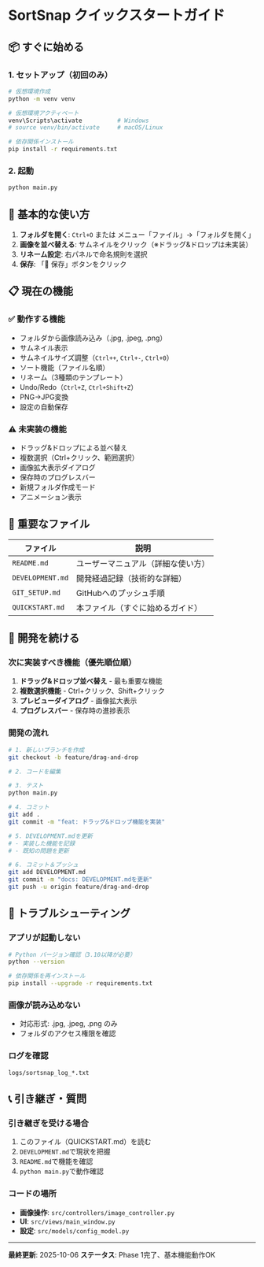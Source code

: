 # SortSnap クイックスタートガイド

## 📦 すぐに始める

### 1. セットアップ（初回のみ）

```bash
# 仮想環境作成
python -m venv venv

# 仮想環境アクティベート
venv\Scripts\activate          # Windows
# source venv/bin/activate     # macOS/Linux

# 依存関係インストール
pip install -r requirements.txt
```

### 2. 起動

```bash
python main.py
```

## 🚀 基本的な使い方

1. **フォルダを開く**: `Ctrl+O` または メニュー「ファイル」→「フォルダを開く」
2. **画像を並べ替える**: サムネイルをクリック（※ドラッグ&ドロップは未実装）
3. **リネーム設定**: 右パネルで命名規則を選択
4. **保存**: 「💾 保存」ボタンをクリック

## 📋 現在の機能

### ✅ 動作する機能
- フォルダから画像読み込み（.jpg, .jpeg, .png）
- サムネイル表示
- サムネイルサイズ調整（`Ctrl++`, `Ctrl+-`, `Ctrl+0`）
- ソート機能（ファイル名順）
- リネーム（3種類のテンプレート）
- Undo/Redo（`Ctrl+Z`, `Ctrl+Shift+Z`）
- PNG→JPG変換
- 設定の自動保存

### ⚠️ 未実装の機能
- ドラッグ&ドロップによる並べ替え
- 複数選択（Ctrl+クリック、範囲選択）
- 画像拡大表示ダイアログ
- 保存時のプログレスバー
- 新規フォルダ作成モード
- アニメーション表示

## 📂 重要なファイル

| ファイル | 説明 |
|---------|------|
| `README.md` | ユーザーマニュアル（詳細な使い方） |
| `DEVELOPMENT.md` | 開発経過記録（技術的な詳細） |
| `GIT_SETUP.md` | GitHubへのプッシュ手順 |
| `QUICKSTART.md` | 本ファイル（すぐに始めるガイド） |

## 🔧 開発を続ける

### 次に実装すべき機能（優先順位順）

1. **ドラッグ&ドロップ並べ替え** - 最も重要な機能
2. **複数選択機能** - Ctrl+クリック、Shift+クリック
3. **プレビューダイアログ** - 画像拡大表示
4. **プログレスバー** - 保存時の進捗表示

### 開発の流れ

```bash
# 1. 新しいブランチを作成
git checkout -b feature/drag-and-drop

# 2. コードを編集

# 3. テスト
python main.py

# 4. コミット
git add .
git commit -m "feat: ドラッグ&ドロップ機能を実装"

# 5. DEVELOPMENT.mdを更新
# - 実装した機能を記録
# - 既知の問題を更新

# 6. コミット＆プッシュ
git add DEVELOPMENT.md
git commit -m "docs: DEVELOPMENT.mdを更新"
git push -u origin feature/drag-and-drop
```

## 🐛 トラブルシューティング

### アプリが起動しない
```bash
# Python バージョン確認（3.10以降が必要）
python --version

# 依存関係を再インストール
pip install --upgrade -r requirements.txt
```

### 画像が読み込めない
- 対応形式: .jpg, .jpeg, .png のみ
- フォルダのアクセス権限を確認

### ログを確認
```
logs/sortsnap_log_*.txt
```

## 📞 引き継ぎ・質問

### 引き継ぎを受ける場合
1. このファイル（QUICKSTART.md）を読む
2. `DEVELOPMENT.md`で現状を把握
3. `README.md`で機能を確認
4. `python main.py`で動作確認

### コードの場所
- **画像操作**: `src/controllers/image_controller.py`
- **UI**: `src/views/main_window.py`
- **設定**: `src/models/config_model.py`

---

**最終更新**: 2025-10-06
**ステータス**: Phase 1完了、基本機能動作OK
